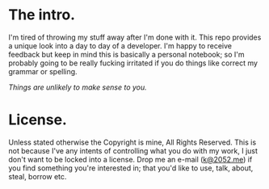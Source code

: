 # The intro.

I'm tired of throwing my stuff away after I'm done with it. This repo provides a unique look into a day to day of a developer. I'm happy to receive feedback but keep in mind this is basically a personal notebook; so I'm probably going to be really fucking irritated if you do things like correct my grammar or spelling. 

_Things are unlikely to make sense to you._

# License. 

Unless stated otherwise the Copyright is mine, All Rights Reserved. This is not because I've any intents of controlling what you do with my work, I just don't want to be locked into a license. 
Drop me an e-mail (k@2052.me) if you find something you're interested in; that you'd like to use, talk, about, steal, borrow etc.
